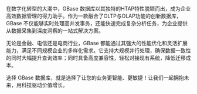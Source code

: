 在数字化转型的大潮中，GBase 数据库以其独特的HTAP特性脱颖而出，成为企业高效数据管理的得力助手。作为一款融合了OLTP与OLAP功能的创新数据库，GBase 不仅能够实时处理高并发事务，还能快速完成复杂分析任务，为企业提供从数据采集到深度洞察的一站式解决方案。

无论是金融、电信还是电商行业，GBase 都能通过其强大的性能优化和灵活扩展能力，满足不同规模企业的多样化需求。它支持大规模并行处理，确保数据一致性的同时大幅提升查询效率；同时具备高度兼容性，轻松对接现有系统，降低迁移成本。

选择 GBase 数据库，就是选择了让您的业务更智能、更敏捷！让我们一起拥抱未来，用科技驱动价值增长。
